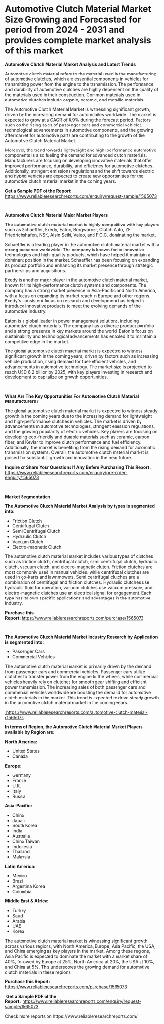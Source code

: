 <p><h1>Automotive Clutch Material Market Size Growing and Forecasted for period from 2024 - 2031 and provides complete market analysis of this market</h1></p><p><strong>Automotive Clutch Material Market Analysis and Latest Trends</strong></p>
<p><p>Automotive clutch material refers to the material used in the manufacturing of automotive clutches, which are essential components in vehicles for transmitting power from the engine to the transmission. The performance and durability of automotive clutches are highly dependent on the quality of the materials used in their construction. Common materials used in automotive clutches include organic, ceramic, and metallic materials.</p><p>The Automotive Clutch Material Market is witnessing significant growth, driven by the increasing demand for automobiles worldwide. The market is expected to grow at a CAGR of 8.9% during the forecast period. Factors such as the rising sales of passenger cars and commercial vehicles, technological advancements in automotive components, and the growing aftermarket for automotive parts are contributing to the growth of the Automotive Clutch Material Market.</p><p>Moreover, the trend towards lightweight and high-performance automotive components is also fueling the demand for advanced clutch materials. Manufacturers are focusing on developing innovative materials that offer improved performance, durability, and efficiency for automotive clutches. Additionally, stringent emissions regulations and the shift towards electric and hybrid vehicles are expected to create new opportunities for the automotive clutch material market in the coming years.</p></p>
<p><strong>Get a Sample PDF of the Report:&nbsp;</strong> <a href="https://www.reliableresearchreports.com/enquiry/request-sample/1565073">https://www.reliableresearchreports.com/enquiry/request-sample/1565073</a></p>
<p>&nbsp;</p>
<p><strong>Automotive Clutch Material Major Market Players</strong></p>
<p><p>The automotive clutch material market is highly competitive with key players such as Schaeffler, Exedy, Eaton, Borgwarner, Clutch Auto, ZF Friedrichshafen, NSK, Aisin Seiki, Valeo, and F.C.C. dominating the market.</p><p>Schaeffler is a leading player in the automotive clutch material market with a strong presence worldwide. The company is known for its innovative technologies and high-quality products, which have helped it maintain a dominant position in the market. Schaeffler has been focusing on expanding its product portfolio and enhancing its market presence through strategic partnerships and acquisitions.</p><p>Exedy is another major player in the automotive clutch material market, known for its high-performance clutch systems and components. The company has a strong market presence in Asia-Pacific and North America, with a focus on expanding its market reach in Europe and other regions. Exedy's consistent focus on research and development has helped it introduce innovative products to meet the evolving demands of the automotive industry.</p><p>Eaton is a global leader in power management solutions, including automotive clutch materials. The company has a diverse product portfolio and a strong presence in key markets around the world. Eaton's focus on sustainability and technological advancements has enabled it to maintain a competitive edge in the market.</p><p>The global automotive clutch material market is expected to witness significant growth in the coming years, driven by factors such as increasing vehicle production, rising demand for fuel-efficient vehicles, and advancements in automotive technology. The market size is projected to reach USD 6.2 billion by 2025, with key players investing in research and development to capitalize on growth opportunities.</p></p>
<p>&nbsp;</p>
<p><strong>What Are The Key Opportunities For Automotive Clutch Material Manufacturers?</strong></p>
<p><p>The global automotive clutch material market is expected to witness steady growth in the coming years due to the increasing demand for lightweight and high-performance clutches in vehicles. The market is driven by advancements in automotive technologies, stringent emission regulations, and the growing popularity of electric vehicles. Key players are focusing on developing eco-friendly and durable materials such as ceramic, carbon fiber, and Kevlar to improve clutch performance and fuel efficiency. Additionally, the market is benefiting from the rising demand for automatic transmission systems. Overall, the automotive clutch material market is poised for substantial growth and innovation in the near future.</p></p>
<p><strong>Inquire or Share Your Questions If Any Before Purchasing This Report:</strong> <a href="https://www.reliableresearchreports.com/enquiry/pre-order-enquiry/1565073">https://www.reliableresearchreports.com/enquiry/pre-order-enquiry/1565073</a></p>
<p>&nbsp;</p>
<p><strong>Market Segmentation</strong></p>
<p><strong>The Automotive Clutch Material Market Analysis by types is segmented into:</strong></p>
<p><ul><li>Friction Clutch</li><li>Centrifugal Clutch</li><li>Semi Centrifugal Clutch</li><li>Hydraulic Clutch</li><li>Vacuum Clutch</li><li>Electro-magnetic Clutch</li></ul></p>
<p><p>The automotive clutch material market includes various types of clutches such as friction clutch, centrifugal clutch, semi centrifugal clutch, hydraulic clutch, vacuum clutch, and electro-magnetic clutch. Friction clutches are most commonly used in manual vehicles, while centrifugal clutches are used in go-karts and lawnmowers. Semi centrifugal clutches are a combination of centrifugal and friction clutches. Hydraulic clutches use hydraulic fluid for operation, vacuum clutches use vacuum pressure, and electro-magnetic clutches use an electrical signal for engagement. Each type has its own specific applications and advantages in the automotive industry.</p></p>
<p><strong>Purchase this Report:&nbsp;</strong><a href="https://www.reliableresearchreports.com/purchase/1565073">https://www.reliableresearchreports.com/purchase/1565073</a></p>
<p>&nbsp;</p>
<p><strong>The Automotive Clutch Material Market Industry Research by Application is segmented into:</strong></p>
<p><ul><li>Passenger Cars</li><li>Commercial Vehicles</li></ul></p>
<p><p>The automotive clutch material market is primarily driven by the demand from passenger cars and commercial vehicles. Passenger cars utilize clutches to transfer power from the engine to the wheels, while commercial vehicles heavily rely on clutches for smooth gear shifting and efficient power transmission. The increasing sales of both passenger cars and commercial vehicles worldwide are boosting the demand for automotive clutch materials in the market. This trend is expected to drive steady growth in the automotive clutch material market in the coming years.</p></p>
<p><a href="https://www.reliableresearchreports.com/automotive-clutch-material-r1565073">&nbsp;https://www.reliableresearchreports.com/automotive-clutch-material-r1565073</a></p>
<p><strong>In terms of Region, the Automotive Clutch Material Market Players available by Region are:</strong></p>
<p>
    <p> <strong> North America: </strong>
        <ul>
            <li>United States</li>
            <li>Canada</li>
        </ul>
        </p> 
    <p> <strong> Europe: </strong>
        <ul>
            <li>Germany</li>
            <li>France</li>
            <li>U.K.</li>
            <li>Italy</li>
            <li>Russia</li>
        </ul>
        </p> 
    <p> <strong> Asia-Pacific: </strong>
        <ul>
            <li>China</li>
            <li>Japan</li>
            <li>South Korea</li>
            <li>India</li>
            <li>Australia</li>
            <li>China Taiwan</li>
            <li>Indonesia</li>
            <li>Thailand</li>
            <li>Malaysia</li>
        </ul>
        </p> 
    <p> <strong> Latin America: </strong>
        <ul>
            <li>Mexico</li>
            <li>Brazil</li>
            <li>Argentina Korea</li>
            <li>Colombia</li>
        </ul>
        </p> 
    <p> <strong> Middle East & Africa: </strong>
        <ul>
            <li>Turkey</li>
            <li>Saudi</li>
            <li>Arabia</li>
            <li>UAE</li>
            <li>Korea</li>
        </ul>
    </p>
    </p>
<p><p>The automotive clutch material market is witnessing significant growth across various regions, with North America, Europe, Asia Pacific, the USA, and China emerging as key players in the market. Among these regions, Asia Pacific is expected to dominate the market with a market share of 40%, followed by Europe at 25%, North America at 20%, the USA at 10%, and China at 5%. This underscores the growing demand for automotive clutch materials in these regions.</p></p>
<p><strong>Purchase this Report: </strong><a href="https://www.reliableresearchreports.com/purchase/1565073">https://www.reliableresearchreports.com/purchase/1565073</a></p>
<p>&nbsp;<strong>Get a Sample PDF of the Report:&nbsp;&nbsp;</strong><a href="https://www.reliableresearchreports.com/enquiry/request-sample/1565073">https://www.reliableresearchreports.com/enquiry/request-sample/1565073</a></p>
<p><strong></strong></p>
<p>Check more reports on https://www.reliableresearchreports.com/</p>